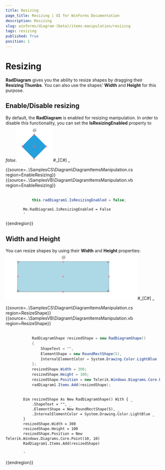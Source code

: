 ```yaml
---
title: Resizing
page_title: Resizing | UI for WinForms Documentation
description: Resizing
slug: winforms/diagram-(beta)/items-manipulation/resizing
tags: resizing
published: True
position: 1
---
```


# Resizing



__RadDiagram__ gives you the ability to resize shapes by dragging their __Resizing Thumbs__.
        You can also use the shapes' __Width__ and __Height__ for this purpose.

## Enable/Disable resizing

By default, the __RadDiagram__ is enabled for resizing manipulation. 
        In order to disable this functionality, you can set the __IsResizingEnabled__ property to *false*.![diagram-items-manipulation-resizing 001](images/diagram-items-manipulation-resizing001.png)#_[C#] _

	



{{source=..\SamplesCS\Diagram\DiagramItemsManipulation.cs region=EnableResizing}} 
{{source=..\SamplesVB\Diagram\DiagramItemsManipulation.vb region=EnableResizing}} 

````C#

            this.radDiagram1.IsResizingEnabled = false;
````
````VB.NET
        Me.RadDiagram1.IsResizingEnabled = False
        '
````

{{endregion}} 




## Width and Height

You can resize shapes by using their __Width__ and __Height__ properties:
        ![diagram-items-manipulation-resizing 002](images/diagram-items-manipulation-resizing002.png)#_[C#] _

	



{{source=..\SamplesCS\Diagram\DiagramItemsManipulation.cs region=ResizeShape}} 
{{source=..\SamplesVB\Diagram\DiagramItemsManipulation.vb region=ResizeShape}} 

````C#
            
            RadDiagramShape resizedShape = new RadDiagramShape()
            {
                ShapeText = "",
                ElementShape = new RoundRectShape(5),
                InternalElementColor = System.Drawing.Color.LightBlue
            };
            resizedShape.Width = 300;
            resizedShape.Height = 100;
            resizedShape.Position = new Telerik.Windows.Diagrams.Core.Point(10, 10);
            radDiagram1.Items.Add(resizedShape);
````
````VB.NET

        Dim resizedShape As New RadDiagramShape() With { _
            .ShapeText = "", _
            .ElementShape = New RoundRectShape(5), _
            .InternalElementColor = System.Drawing.Color.LightBlue _
        }
        resizedShape.Width = 300
        resizedShape.Height = 100
        resizedShape.Position = New Telerik.Windows.Diagrams.Core.Point(10, 10)
        RadDiagram1.Items.Add(resizedShape)

        '
````

{{endregion}} 



